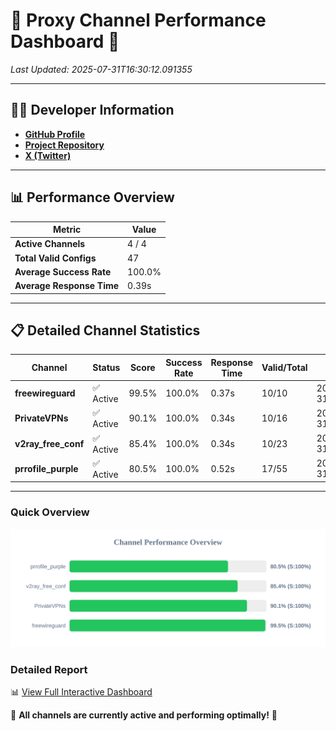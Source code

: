 # 🌟 Proxy Channel Performance Dashboard 🌟

_Last Updated: 2025-07-31T16:30:12.091355_

---

## 👩‍💻 Developer Information

- **[GitHub Profile](https://github.com/4n0nymou3)**  
- **[Project Repository](https://github.com/4n0nymou3/multi-proxy-config-fetcher)**  
- **[X (Twitter)](https://x.com/4n0nymou3)**  

---

## 📊 Performance Overview

| Metric                | Value       |
|-----------------------|-------------|
| **Active Channels**   | 4 / 4       |
| **Total Valid Configs** | 47          |
| **Average Success Rate** | 100.0%      |
| **Average Response Time** | 0.39s       |

---

## 📋 Detailed Channel Statistics

| Channel          | Status     | Score  | Success Rate | Response Time | Valid/Total | Last Success               |
|------------------|------------|--------|--------------|---------------|-------------|----------------------------|
| **freewireguard**  | ✅ Active  | 99.5%  | 100.0% | 0.37s         | 10/10       | 2025-07-31T16:30:12.089542 |
| **PrivateVPNs**  | ✅ Active  | 90.1%  | 100.0% | 0.34s         | 10/16       | 2025-07-31T16:30:11.699353 |
| **v2ray_free_conf**  | ✅ Active  | 85.4%  | 100.0% | 0.34s         | 10/23       | 2025-07-31T16:30:11.320734 |
| **prrofile_purple**  | ✅ Active  | 80.5%  | 100.0% | 0.52s         | 17/55       | 2025-07-31T16:30:10.887856 |

---

### Quick Overview
<div align="center">
  <a href="https://raw.githubusercontent.com/nullluser/NullRepo/refs/heads/main/assets/channel_stats_chart.svg">
    <img src="https://raw.githubusercontent.com/nullluser/NullRepo/refs/heads/main/assets/channel_stats_chart.svg" alt="Source Performance Statistics" width="800">
  </a>
</div>

### Detailed Report
📊 [View Full Interactive Dashboard](https://htmlpreview.github.io/?https://github.com/nullluser/NullRepo/blob/main/assets/performance_report.html)

🎉 **All channels are currently active and performing optimally!** 🎉
